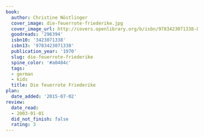 ```yaml
---
book:
  author: Christine Nöstlinger
  cover_image: die-feuerrote-friederike.jpg
  cover_image_url: http://covers.openlibrary.org/b/isbn/9783423071338-L.jpg
  goodreads: '296394'
  isbn10: '3423071338'
  isbn13: '9783423071338'
  publication_year: '1970'
  slug: die-feuerrote-friederike
  spine_color: '#a0484c'
  tags:
  - german
  - kids
  title: Die feuerrote Friederike
plan:
  date_added: '2015-07-02'
review:
  date_read:
  - 2003-01-01
  did_not_finish: false
  rating: 3
---
```

